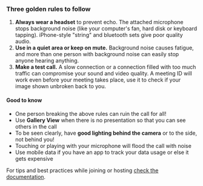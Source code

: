### Three golden rules to follow

1. **Always wear a headset** to prevent echo. The attached microphone stops background noise (like your computer's fan, hard disk or keyboard tapping). iPhone-style "string" and bluetooth sets give poor quality audio.
2. **Use in a quiet area or keep on mute.** Background noise causes fatigue, and more than one person with background noise can easily stop anyone hearing anything.
3. **Make a test call.** A slow connection or a connection filled with too much traffic can compromise your sound and video quality. A meeting ID will work even before your meeting takes place, use it to check if your image shown unbroken back to you.

#### Good to know
* One person breaking the above rules can ruin the call for all!
* Use **Gallery View** when there is no presentation so that you can see others in the call
* To be seen clearly, have **good lighting behind the camera** or to the side, not behind you!
* Touching or playing with your microphone will flood the call with noise
* Use mobile data if you have an app to track your data usage or else it gets expensive

For tips and best practices while joining or hosting [check the documentation](https://support.greenpeace.org/support/collaboration/video-conferencing).
